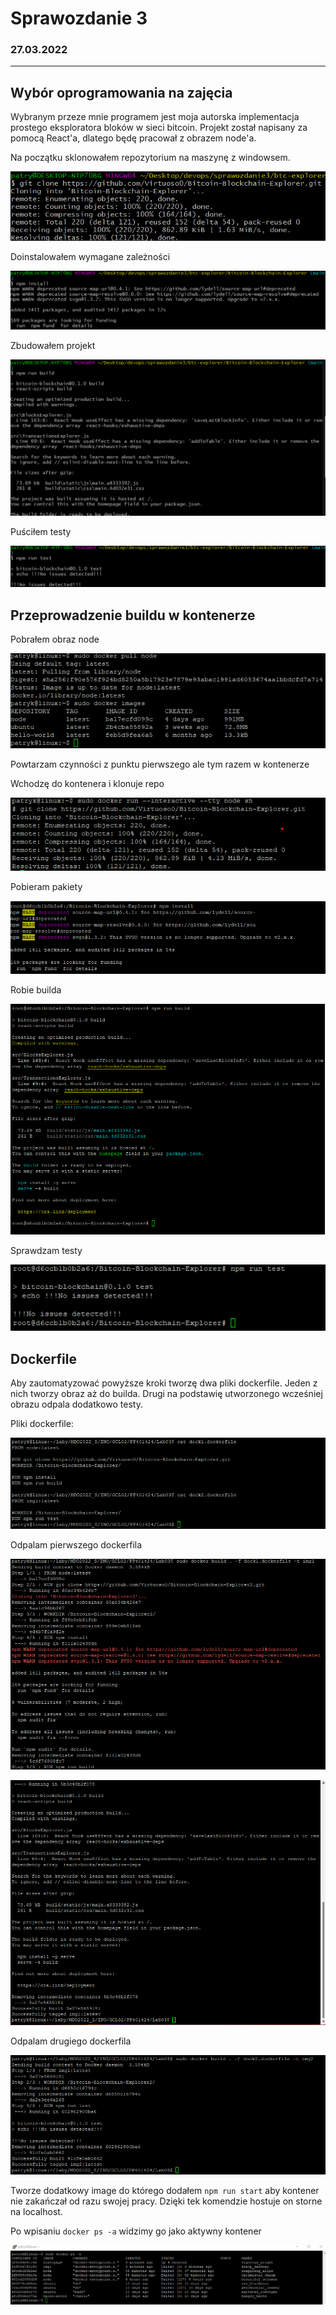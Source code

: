 # Sprawozdanie 3
### 27.03.2022
---
## **Wybór oprogramowania na zajęcia**

Wybranym przeze mnie programem jest moja autorska implementacja prostego eksploratora bloków w sieci bitcoin. Projekt został napisany za pomocą React'a, dlatego będę pracował z obrazem node'a.

Na początku sklonowałem repozytorium na maszynę z windowsem.

![img1](./s1.png)

Doinstalowałem wymagane zależności

![img2](./s2.png)

Zbudowałem projekt

![img3](./s3.png)

Puściłem testy

![img4](./s4.png)


## **Przeprowadzenie buildu w kontenerze**

Pobrałem obraz node

![img5](./s5.png)

Powtarzam czynności z punktu pierwszego ale tym razem w kontenerze

Wchodzę do kontenera i klonuje repo

![img6](./s6.png)

Pobieram pakiety

![img7](./s7.png)

Robie builda

![img8](./s8.png)

Sprawdzam testy

![img9](./s9.png)

## **Dockerfile**

Aby zautomatyzować powyższe kroki tworzę dwa pliki dockerfile. Jeden z nich tworzy obraz aż do builda. Drugi na podstawię utworzonego wcześniej obrazu odpala dodatkowo testy.

Pliki dockerfile:

![img10](./s10.png)

Odpalam pierwszego dockerfila

![img11](./s11.png)

![img12](./s12.png)

Odpalam drugiego dockerfila

![img13](./s13.png)

Tworze dodatkowy image do którego dodałem `npm run start` aby kontener nie zakańczał od razu swojej pracy. Dzięki tek komendzie hostuje on storne na localhost.

Po wpisaniu `docker ps -a` widzimy go jako aktywny kontener

![img14](./s14.png)